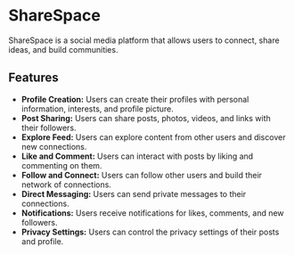 # ShareSpace

ShareSpace is a social media platform that allows users to connect, share ideas, and build communities.

## Features

- **Profile Creation:** Users can create their profiles with personal information, interests, and profile picture.
- **Post Sharing:** Users can share posts, photos, videos, and links with their followers.
- **Explore Feed:** Users can explore content from other users and discover new connections.
- **Like and Comment:** Users can interact with posts by liking and commenting on them.
- **Follow and Connect:** Users can follow other users and build their network of connections.
- **Direct Messaging:** Users can send private messages to their connections.
- **Notifications:** Users receive notifications for likes, comments, and new followers.
- **Privacy Settings:** Users can control the privacy settings of their posts and profile.